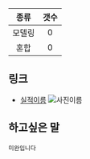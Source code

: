 | 종류 | 갯수 |
| :---: | :---: |
| 모델링 | 0 || 인공지능 | 1 |
| 혼합 | 0 |
## 링크
* [실적이름](링크)
![사진이름](http://mblogthumb3.phinf.naver.net/20150626_274/sook4581_1435245557543tT6VN_PNG/Screenshot_2015-06-08-00-11-11.png?type=w2 )
## 하고싶은 말
```미완입니다```

 
